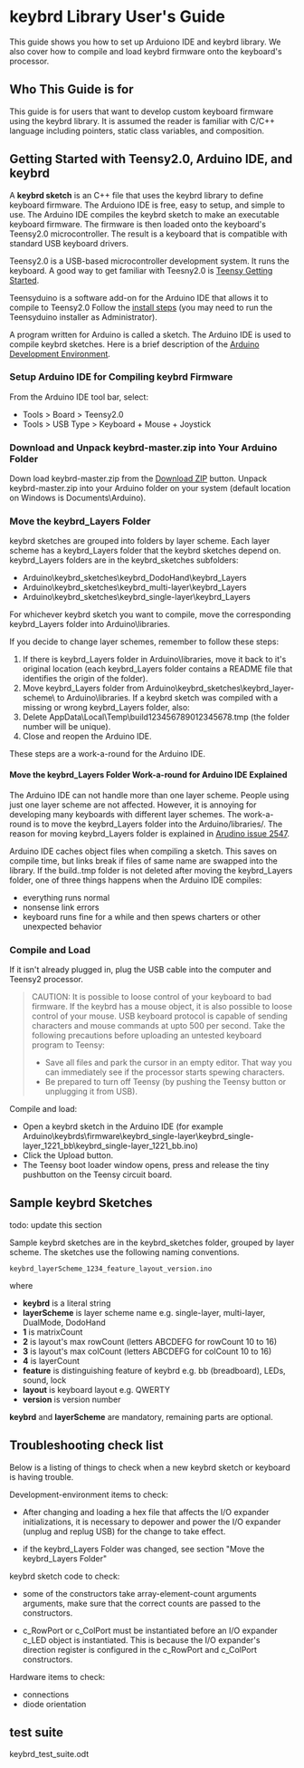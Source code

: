 keybrd Library User's Guide
===========================
This guide shows you how to set up Arduiono IDE and keybrd library.
We also cover how to compile and load keybrd firmware onto the keyboard's processor.

## Who This Guide is for
This guide is for users that want to develop custom keyboard firmware using the keybrd library.
It is assumed the reader is familiar with C/C++ language including pointers, static class variables, and composition.

## Getting Started with Teensy2.0, Arduino IDE, and keybrd
A **keybrd sketch** is an C++ file that uses the keybrd library to define keyboard firmware.
The Arduiono IDE is free, easy to setup, and simple to use.
The Arduino IDE compiles the keybrd sketch to make an executable keyboard firmware.
The firmware is then loaded onto the keyboard's Teensy2.0 microcontroller.
The result is a keyboard that is compatible with standard USB keyboard drivers.

Teensy2.0 is a USB-based microcontroller development system.  It runs the keyboard.
A good way to get familiar with Teesny2.0 is [Teensy Getting Started](http://www.pjrc.com/teensy/first_use.html).

Teensyduino is a software add-on for the Arduino IDE that allows it to compile to Teensy2.0
Follow the [install steps](https://www.pjrc.com/teensy/td_download.html)
(you may need to run the Teensyduino installer as Administrator).

A program written for Arduino is called a sketch.
The Arduino IDE is used to compile keybrd sketches.
Here is a brief description of the [Arduino Development Environment](http://arduino.cc/en/guide/Environment).

### Setup Arduino IDE for Compiling keybrd Firmware
From the Arduino IDE tool bar, select: 
* Tools > Board > Teensy2.0
* Tools > USB Type > Keyboard + Mouse + Joystick

### Download and Unpack keybrd-master.zip into Your Arduino Folder
Down load keybrd-master.zip from the [Download ZIP](https://github.com/wolfv6/keybrd) button.
Unpack keybrd-master.zip into your Arduino folder on your system (default location on Windows is Documents\Arduino\).

### Move the keybrd_Layers Folder
keybrd sketches are grouped into folders by layer scheme.
Each layer scheme has a keybrd_Layers folder that the keybrd sketches depend on.
keybrd_Layers folders are in the keybrd_sketches subfolders:
* Arduino\keybrd_sketches\keybrd_DodoHand\keybrd_Layers
* Arduino\keybrd_sketches\keybrd_multi-layer\keybrd_Layers
* Arduino\keybrd_sketches\keybrd_single-layer\keybrd_Layers

For whichever keybrd sketch you want to compile, move the corresponding keybrd_Layers folder into Arduino\libraries\.

If you decide to change layer schemes, remember to follow these steps:
1. If there is keybrd_Layers folder in Arduino\libraries\, move it back to it's original location
   (each keybrd_Layers folder contains a README file that identifies the origin of the folder).
2. Move keybrd_Layers folder from Arduino\keybrd_sketches\keybrd_layer-scheme\ to Arduino\libraries\.
If a keybrd sketch was compiled with a missing or wrong keybrd_Layers folder, also:
3. Delete AppData\Local\Temp\build123456789012345678.tmp (the folder number will be unique).
4. Close and reopen the Arduino IDE.

These steps are a work-a-round for the Arduino IDE.

#### Move the keybrd_Layers Folder Work-a-round for Arduino IDE Explained
The Arduino IDE can not handle more than one layer scheme.
People using just one layer scheme are not affected.
However, it is annoying for developing many keyboards with different layer schemes.
The work-a-round is to move the keybrd_Layers folder into the Arduino/libraries/.
The reason for moving keybrd_Layers folder is explained in [Arudino issue 2547](https://github.com/arduino/Arduino/issues/2547).

Arduino IDE caches object files when compiling a sketch.
This saves on compile time, but links break if files of same name are swapped into the library.
If the build..tmp folder is not deleted after moving the keybrd_Layers folder, one of three things happens when the Arduino IDE compiles:
* everything runs normal
* nonsense link errors
* keyboard runs fine for a while and then spews charters or other unexpected behavior

### Compile and Load
If it isn't already plugged in, plug the USB cable into the computer and Teensy2 processor.

> CAUTION: It is possible to loose control of your keyboard to bad firmware.
> If the keybrd has a mouse object, it is also possible to loose control of your mouse.
> USB keyboard protocol is capable of sending characters and mouse commands at upto 500 per second.
> Take the following precautions before uploading an untested keyboard program to Teensy:
> * Save all files and park the cursor in an empty editor.
> That way you can immediately see if the processor starts spewing characters.
> * Be prepared to turn off Teensy (by pushing the Teensy button or unplugging it from USB).

Compile and load:
* Open a keybrd sketch in the Arduino IDE (for example Arduino\keybrds\firmware\keybrd_single-layer\keybrd_single-layer_1221_bb\keybrd_single-layer_1221_bb.ino)
* Click the Upload button.
* The Teensy boot loader window opens, press and release the tiny pushbutton on the Teensy circuit board.

## Sample keybrd Sketches
todo: update this section

Sample keybrd sketches are in the keybrd_sketches folder, grouped by layer scheme.
The sketches use the following naming conventions.

    keybrd_layerScheme_1234_feature_layout_version.ino

where
* **keybrd** is a literal string
* **layerScheme** is layer scheme name e.g. single-layer, multi-layer, DualMode, DodoHand
* **1** is matrixCount
* **2** is layout's max rowCount (letters ABCDEFG for rowCount 10 to 16)
* **3** is layout's max colCount (letters ABCDEFG for colCount 10 to 16)
* **4** is layerCount
* **feature** is distinguishing feature of keybrd e.g. bb (breadboard), LEDs, sound, lock
* **layout** is keyboard layout e.g. QWERTY
* **version** is version number

**keybrd** and **layerScheme** are mandatory, remaining parts are optional.

## Troubleshooting check list
Below is a listing of things to check when a new keybrd sketch or keyboard is having trouble.

Development-environment items to check:
 * After changing and loading a hex file that affects the I/O expander initializations,
 it is necessary to depower and power the I/O expander (unplug and replug USB) for the change to take effect.

 * if the keybrd_Layers Folder was changed, see section "Move the keybrd_Layers Folder"

keybrd sketch code to check:
 * some of the constructors take array-element-count arguments arguments, make sure that the correct counts are passed to the constructors.

 * c_RowPort or c_ColPort must be instantiated before an I/O expander c_LED object is instantiated.
This is because the I/O expander's direction register is configured in the c_RowPort and c_ColPort constructors.

Hardware items to check:
 * connections
 * diode orientation

## test suite
keybrd_test_suite.odt
